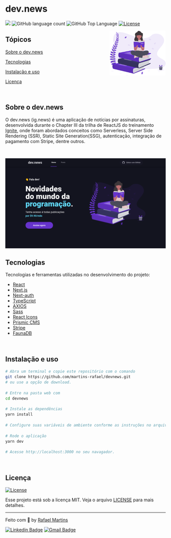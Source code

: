 # dev.news

<p>
  <img src="https://img.shields.io/badge/made%20by-RAFAEL%20MARTINS-6E40C9?style=flat-square">
  <img alt="GitHub language count" src="https://img.shields.io/github/languages/count/martins-rafael/devnews?color=6E40C9&style=flat-square">
  <img alt="GitHub Top Language" src="https://img.shields.io/github/languages/top/martins-rafael/devnews?color=6E40C9&style=flat-square">
  <a href="https://opensource.org/licenses/MIT">
    <img alt="License" src="https://img.shields.io/badge/license-MIT-6E40C9?style=flat-square">
  </a>
</p>

<img align="right" src="public/images/avatar.svg" width="35%" alt="dev.news">

## Tópicos 

[Sobre o dev.news](#sobre-o-devnews)

[Tecnologias](#tecnologias)

[Instalação e uso](#instalação-e-uso)

[Licença](#licença)

<br>

## Sobre o dev.news

O dev.news (ig.news) é uma aplicação de notícias por assinaturas, desenvolvida durante o Chapter III da trilha de ReactJS do treinamento [Ignite](https://help.rocketseat.com.br/hc/pt-br/sections/1500000466461-Ignite), onde foram abordados conceitos como Serverless, Server Side Rendering (SSR), Static Site Generation(SSG), autenticação, integração de pagamento com Stripe, dentre outros.

<br>

<p align="center">
  <img src=".github/devnews.png" alt="dev.news">
</p>

## Tecnologias

Tecnologias e ferramentas utilizadas no desenvolvimento do projeto:

- [React](https://reactjs.org/)
- [Next.js](https://nextjs.org/)
- [Next-auth](https://next-auth.js.org/)
- [TypeScript](https://www.typescriptlang.org/)
- [AXIOS](https://axios-http.com/)
- [Sass](https://sass-lang.com/)
- [React Icons](https://react-icons.github.io/react-icons/)
- [Prismic CMS](https://prismic.io/)
- [Stripe](https://stripe.com/)
- [FaunaDB](https://fauna.com/)
<br>

## Instalação e uso

```bash
# Abra um terminal e copie este repositório com o comando
git clone https://github.com/martins-rafael/devnews.git
# ou use a opção de download.

# Entre na pasta web com 
cd devnews

# Instale as dependências
yarn install

# Configure suas variáveis de ambiente conforme as instruções no arquivo .env.local.example

# Rode o aplicação
yarn dev

# Acesse http://localhost:3000 no seu navagador.
```

<br>


## Licença
<a href="https://opensource.org/licenses/MIT">
    <img alt="License" src="https://img.shields.io/badge/license-MIT-6E40C9?style=flat-square">
</a>

<br>

Esse projeto está sob a licença MIT. Veja o arquivo [LICENSE](/LICENSE) para mais detalhes.

---

Feito com :purple_heart: by [Rafael Martins](https://github.com/martins-rafael)

[![Linkedin Badge](https://img.shields.io/badge/-Rafael%20Martins-6E40C9?style=flat-square&logo=Linkedin&logoColor=white&link=https://www.linkedin.com/in/rafaeldcmartins/)](https://www.linkedin.com/in/rafaeldcmartins/) 
[![Gmail Badge](https://img.shields.io/badge/-rafaeldcmartins@gmail.com-6E40C9?style=flat-square&logo=Gmail&logoColor=white&link=mailto:rafaeldcmartins@gmail.com)](mailto:rafaeldcmartins@gmail.com)
